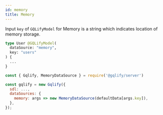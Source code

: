 ```yaml
---
id: memory
title: Memory
---
```


Input `key` of `GQLifyModel` for Memory is a string which indicates location of memory storage.

```graphql
type User @GQLifyModel(
  dataSource: "memory",
  key: "users"
) {
  ...
}
```

```js
const { Gqlify, MemoryDataSource } = require('@gqlify/server')

const gqlify = new Gqlify({
  sdl: ...,
  dataSources: {
    memory: args => new MemoryDataSource(defaultData[args.key]),
  },
});
```
